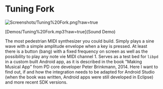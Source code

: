 Tuning Fork
===========

![Screenshots/Tuning%20Fork.png?raw=true](Screenshot)

[Demos/Tuning%20Fork.mp3?raw=true](Sound Demo)

The most pedestrian MIDI synthesizer you could build. Simply plays a sine wave
with a simple amplitude envelope when a key is pressed. At least there is a
button (bang) with a fixed frequency on screen as well as the possibility to
play any note vie MIDI channel 1. Serves as a test bed for `libpd` in a custom
built Android app, as it is described in the book "Making Musical App" from
PD core developer Peter Brinkmann, 2014. Here I want to find out, if and how
the integration needs to be adapted for Android Studio (when the book was written,
Android apps were still developed in Eclipse) and more recent SDK versions.
